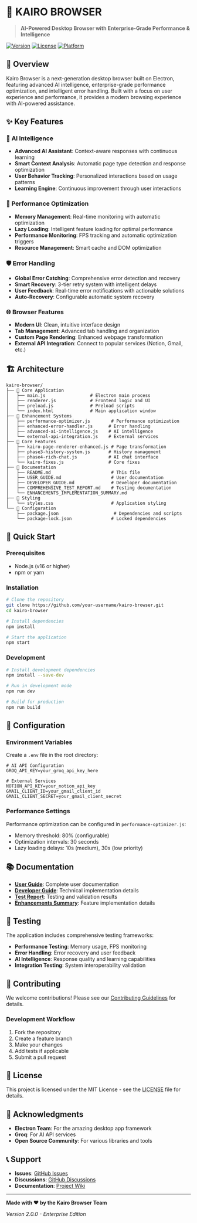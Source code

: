 # 🚀 **KAIRO BROWSER**

> **AI-Powered Desktop Browser with Enterprise-Grade Performance & Intelligence**

[![Version](https://img.shields.io/badge/version-2.0.0-blue.svg)](https://github.com/your-username/kairo-browser)
[![License](https://img.shields.io/badge/license-MIT-green.svg)](LICENSE)
[![Platform](https://img.shields.io/badge/platform-Electron-blue.svg)](https://electronjs.org/)

## 🌟 **Overview**

Kairo Browser is a next-generation desktop browser built on Electron, featuring advanced AI intelligence, enterprise-grade performance optimization, and intelligent error handling. Built with a focus on user experience and performance, it provides a modern browsing experience with AI-powered assistance.

## ✨ **Key Features**

### 🧠 **AI Intelligence**
- **Advanced AI Assistant**: Context-aware responses with continuous learning
- **Smart Context Analysis**: Automatic page type detection and response optimization
- **User Behavior Tracking**: Personalized interactions based on usage patterns
- **Learning Engine**: Continuous improvement through user interactions

### 🚀 **Performance Optimization**
- **Memory Management**: Real-time monitoring with automatic optimization
- **Lazy Loading**: Intelligent feature loading for optimal performance
- **Performance Monitoring**: FPS tracking and automatic optimization triggers
- **Resource Management**: Smart cache and DOM optimization

### 🛡️ **Error Handling**
- **Global Error Catching**: Comprehensive error detection and recovery
- **Smart Recovery**: 3-tier retry system with intelligent delays
- **User Feedback**: Real-time error notifications with actionable solutions
- **Auto-Recovery**: Configurable automatic system recovery

### 🌐 **Browser Features**
- **Modern UI**: Clean, intuitive interface design
- **Tab Management**: Advanced tab handling and organization
- **Custom Page Rendering**: Enhanced webpage transformation
- **External API Integration**: Connect to popular services (Notion, Gmail, etc.)

## 🏗️ **Architecture**

```
kairo-browser/
├── 📁 Core Application
│   ├── main.js                 # Electron main process
│   ├── renderer.js             # Frontend logic and UI
│   ├── preload.js              # Preload scripts
│   └── index.html              # Main application window
├── 📁 Enhancement Systems
│   ├── performance-optimizer.js        # Performance optimization
│   ├── enhanced-error-handler.js      # Error handling
│   ├── advanced-ai-intelligence.js    # AI intelligence
│   └── external-api-integration.js    # External services
├── 📁 Core Features
│   ├── kairo-page-renderer-enhanced.js # Page transformation
│   ├── phase3-history-system.js       # History management
│   ├── phase4-rich-chat.js            # AI chat interface
│   └── kairo-fixes.js                 # Core fixes
├── 📁 Documentation
│   ├── README.md                       # This file
│   ├── USER_GUIDE.md                   # User documentation
│   ├── DEVELOPER_GUIDE.md              # Developer documentation
│   ├── COMPREHENSIVE_TEST_REPORT.md    # Testing documentation
│   └── ENHANCEMENTS_IMPLEMENTATION_SUMMARY.md
├── 📁 Styling
│   └── styles.css                      # Application styling
└── 📁 Configuration
    ├── package.json                     # Dependencies and scripts
    └── package-lock.json               # Locked dependencies
```

## 🚀 **Quick Start**

### **Prerequisites**
- Node.js (v16 or higher)
- npm or yarn

### **Installation**
```bash
# Clone the repository
git clone https://github.com/your-username/kairo-browser.git
cd kairo-browser

# Install dependencies
npm install

# Start the application
npm start
```

### **Development**
```bash
# Install development dependencies
npm install --save-dev

# Run in development mode
npm run dev

# Build for production
npm run build
```

## 🔧 **Configuration**

### **Environment Variables**
Create a `.env` file in the root directory:
```env
# AI API Configuration
GROQ_API_KEY=your_groq_api_key_here

# External Services
NOTION_API_KEY=your_notion_api_key
GMAIL_CLIENT_ID=your_gmail_client_id
GMAIL_CLIENT_SECRET=your_gmail_client_secret
```

### **Performance Settings**
Performance optimization can be configured in `performance-optimizer.js`:
- Memory threshold: 80% (configurable)
- Optimization intervals: 30 seconds
- Lazy loading delays: 10s (medium), 30s (low priority)

## 📚 **Documentation**

- **[User Guide](USER_GUIDE.md)**: Complete user documentation
- **[Developer Guide](DEVELOPER_GUIDE.md)**: Technical implementation details
- **[Test Report](COMPREHENSIVE_TEST_REPORT.md)**: Testing and validation results
- **[Enhancements Summary](ENHANCEMENTS_IMPLEMENTATION_SUMMARY.md)**: Feature implementation details

## 🧪 **Testing**

The application includes comprehensive testing frameworks:
- **Performance Testing**: Memory usage, FPS monitoring
- **Error Handling**: Error recovery and user feedback
- **AI Intelligence**: Response quality and learning capabilities
- **Integration Testing**: System interoperability validation

## 🤝 **Contributing**

We welcome contributions! Please see our [Contributing Guidelines](CONTRIBUTING.md) for details.

### **Development Workflow**
1. Fork the repository
2. Create a feature branch
3. Make your changes
4. Add tests if applicable
5. Submit a pull request

## 📄 **License**

This project is licensed under the MIT License - see the [LICENSE](LICENSE) file for details.

## 🙏 **Acknowledgments**

- **Electron Team**: For the amazing desktop app framework
- **Groq**: For AI API services
- **Open Source Community**: For various libraries and tools

## 📞 **Support**

- **Issues**: [GitHub Issues](https://github.com/your-username/kairo-browser/issues)
- **Discussions**: [GitHub Discussions](https://github.com/your-username/kairo-browser/discussions)
- **Documentation**: [Project Wiki](https://github.com/your-username/kairo-browser/wiki)

---

**Made with ❤️ by the Kairo Browser Team**

*Version 2.0.0 - Enterprise Edition*
